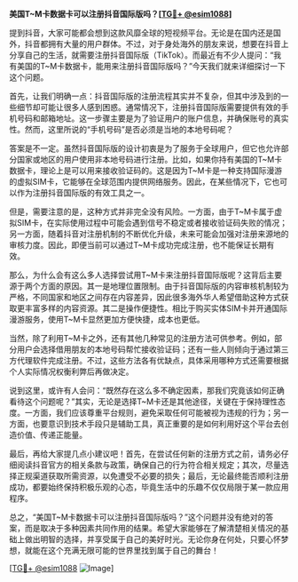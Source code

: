 **美国T~M卡数据卡可以注册抖音国际版吗？[[TG💪+ @esim1088](https://t.me/s/esim1088)]**

提到抖音，大家可能都会想到这款风靡全球的短视频平台。无论是在国内还是国外，抖音都拥有大量的用户群体。不过，对于身处海外的朋友来说，想要在抖音上分享自己的生活，就需要注册抖音国际版（TikTok）。而最近有不少人提问：“我有美国的T~M卡数据卡，能用来注册抖音国际版吗？”今天我们就来详细探讨一下这个问题。

首先，让我们明确一点：抖音国际版的注册流程其实并不复杂，但其中涉及到的一些细节却可能让很多人感到困惑。通常情况下，注册抖音国际版需要提供有效的手机号码和邮箱地址。这一步骤主要是为了验证用户的账户信息，并确保账号的真实性。然而，这里所说的“手机号码”是否必须是当地的本地号码呢？

答案是不一定。虽然抖音国际版的设计初衷是为了服务于全球用户，但它也允许部分国家或地区的用户使用非本地号码进行注册。比如，如果你持有美国的T~M卡数据卡，理论上是可以用来接收验证码的。这是因为T~M卡是一种支持国际漫游的虚拟SIM卡，它能够在全球范围内提供网络服务。因此，在某些情况下，它也可以作为注册抖音国际版的有效工具之一。

但是，需要注意的是，这种方式并非完全没有风险。一方面，由于T~M卡属于虚拟SIM卡，在实际使用过程中可能会遇到信号不稳定或者接收验证码失败的情况；另一方面，随着抖音对注册机制的不断优化升级，未来可能会加强对注册来源地的审核力度。因此，即便当前可以通过T~M卡成功完成注册，也不能保证长期有效。

那么，为什么会有这么多人选择尝试用T~M卡来注册抖音国际版呢？这背后主要源于两个方面的原因。其一是地理位置限制。由于抖音国际版的内容审核机制较为严格，不同国家和地区之间存在内容差异，因此很多海外华人希望借助这种方式获取更丰富多样的内容资源。其二是操作便捷性。相比于购买实体SIM卡并开通国际漫游服务，使用T~M卡显然更加方便快捷，成本也更低。

当然，除了利用T~M卡之外，还有其他几种常见的注册方法可供参考。例如，部分用户会选择借用朋友的本地号码帮忙接收验证码；还有一些人则倾向于通过第三方代理软件完成注册。不过，这些方法各有优缺点，具体采用哪种方式还需要根据个人实际情况权衡利弊后再做决定。

说到这里，或许有人会问：“既然存在这么多不确定因素，那我们究竟该如何正确看待这个问题呢？”其实，无论是选择T~M卡还是其他途径，关键在于保持理性态度。一方面，我们应该尊重平台规则，避免采取任何可能被视为违规的行为；另一方面，也要意识到技术手段只是辅助工具，真正重要的是如何利用好这个平台去创造价值、传递正能量。

最后，再给大家提几点小建议吧！首先，在尝试任何新的注册方式之前，请务必仔细阅读抖音官方的相关条款与政策，确保自己的行为符合相关规定；其次，尽量选择正规渠道获取所需资源，以免遭受不必要的损失；最后，无论最终能否顺利注册成功，都要始终保持积极乐观的心态，毕竟生活中的乐趣不仅仅局限于某一款应用程序。

总之，“美国T~M卡数据卡可以注册抖音国际版吗？”这个问题并没有绝对的答案，而是取决于多种因素共同作用的结果。希望大家能够在了解清楚相关情况的基础上做出明智的选择，并享受属于自己的美好时光。无论你身在何处，只要心怀梦想，就能在这个充满无限可能的世界里找到属于自己的舞台！

[[TG💪+ @esim1088](https://t.me/s/esim1088) ![Image](https://i.postimg.cc/4NQfJmqS/Snipaste-2025-05-13-00-14-12.png)]